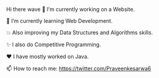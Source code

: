 Hi there wave
:telescope: I’m currently working on a Website.

:seedling: I’m currently learning Web Development.

:boom: Also improving my Data Structures and Algorithms skills.

:sparkles: I also do Competitive Programming.

:heart: I have mostly worked on Java.

:mailbox: How to reach me: https://twitter.com/Praveenkesarwa6
